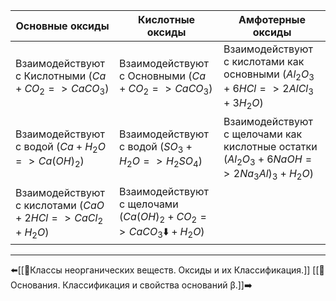 | Основные оксиды | Кислотные оксиды | Амфотерные оксиды |
| ---- | ---- | ---- |
| Взаимодействуют с Кислотными ($Ca+CO_{2}=>CaCO_{3}$) | Взаимодействуют с Основными ($Ca+CO_{2}=>CaCO_{3}$) | Взаимодействуют с кислотами как основными ($Al_{2}O_{3}+6HCl=>2AlCl_{3}+3H_{2}O$) |
| Взаимодействуют с водой ($Ca+H_{2}O=>Ca(OH)_{2}$) | Взаимодействуют с водой ($SO_{3}+H_{2}O=>H_{2}SO_{4}$) | Взаимодействуют с щелочами как кислотные остатки ($Al_{2}O_{3}+6NaOH=>2Na_{3}Al)_{3}+H_{2}O$) |
| Взаимодействуют с кислотами ($CaO+2HCl=>CaCl_{2}+H_{2}O$) | Взаимодействуют с щелочами ($Ca(OH)_{2} + CO_{2}=>CaCO_{3}⬇️+H_{2}O$) |  |

---
⬅️[[📒Классы неорганических веществ. Оксиды и их Классификация.]]
[[📒Основания. Классификация и свойства оснований β.]]➡️